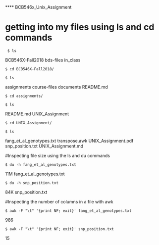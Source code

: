 ﻿﻿﻿﻿﻿**** BCB546x_Unix_Assignment# getting into my files using ls and cd commands  ``` $ ls```BCB546X-Fall2018  bds-files  in_class`$ cd BCB546X-Fall2018/````$ ls```assignments  course-files  documents  README.md```$ cd assignments/$ ls```README.md  UNIX_Assignment```$ cd UNIX_Assignment/$ ls```fang_et_al_genotypes.txt  transpose.awk  UNIX_Assignment.pdf snp_position.txt          UNIX_Assignment.md#Inspecting file size using the ls and du commands`$ du -h fang_et_al_genotypes.txt`11M     fang_et_al_genotypes.txt`$ du -h snp_position.txt`84K     snp_position.txt#Inspecting the number of columns in a file with awk```$ awk -F "\t" '{print NF; exit}' fang_et_al_genotypes.txt```986```$ awk -F "\t" '{print NF; exit}' snp_position.txt```15